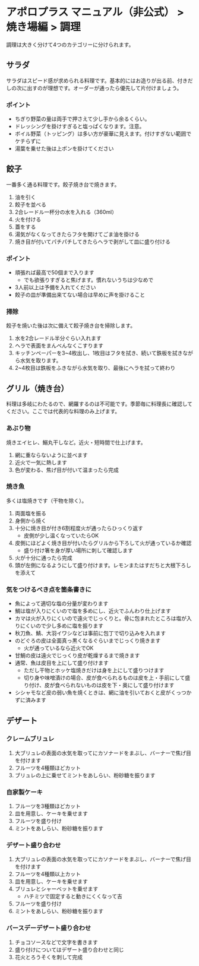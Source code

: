 # アポロプラス マニュアル（非公式） > 焼き場編 > 調理

調理は大きく分けて4つのカテゴリーに分けられます。

## サラダ

サラダはスピード感が求められる料理です。基本的にはお造りが出る前、付きだしの次に出すのが理想です。オーダーが通ったら優先して片付けましょう。

### ポイント

- ちぎり野菜の量は両手で押さえて少し手から余るくらい。
- ドレッシングを掛けすぎると塩っぱくなります。注意。
- ボイル野菜（トッピング）は多い方が豪華に見えます。付けすぎない範囲でケチらずに
- 湯葉を乗せた後は上ポンを掛けてください

## 餃子

一番多く通る料理です。餃子焼き台で焼きます。

1. 油を引く
2. 餃子を並べる
3. 2合レードル一杯分の水を入れる（360ml）
4. 火を付ける
5. 蓋をする
6. 湯気がなくなってきたらフタを開けてごま油を掛ける
7. 焼き目が付いてパチパチしてきたらヘラで剥がして皿に盛り付ける

### ポイント

- 頑張れば最高で50個まで入ります
    - でも欲張りすぎると焦げます。慣れないうちは少なめで
- 3人前以上は予備を入れてください
- 餃子の皿が準備出来てない場合は早めに声を掛けること

### 掃除

餃子を焼いた後は次に備えて餃子焼き台を掃除します。

1. 水を2合レードル半分ぐらい入れます
2. ヘラで表面をまんべんなくこすります
3. キッチンペーパーを3~4枚出し、1枚目はフタを拭き、続いて鉄板を拭きながら水気を取ります。
4. 2~4枚目は鉄板をふきながら水気を取り、最後にヘラを拭って終わり

## グリル（焼き台）

料理は多岐にわたるので、網羅するのは不可能です。季節毎に料理長に確認してください。ここでは代表的な料理のみ上げます。

### あぶり物

焼きエイヒレ、鰯丸干しなど。近火・短時間で仕上げます。

1. 網に重ならないように並べます
2. 近火で一気に熱します
3. 色が変わる、焦げ目が付いて温まったら完成

### 焼き魚

多くは塩焼きです（干物を除く）。

1. 両面塩を振る
2. 身側から焼く
3. 十分に焼き目が付き6割程度火が通ったらひっくり返す
    - 皮側が少し温くなっていたらOK
4. 皮側にほどよく焼き目が付いたらグリルから下ろして火が通っているか確認
    - 盛り付け箸を身が厚い場所に刺して確認します
5. 火が十分に通ったら完成
6. 頭が左側になるようにして盛り付けます。レモンまたはすだちと大根下ろしを添えて

### 気をつけるべき点を箇条書きに

- 魚によって適切な塩の分量が変わります
- 鯛は塩が入りにくいので塩を多めにし、近火でふんわり仕上げます
- カマは火が入りにくいので遠火でじっくりと。骨に包まれたところは塩が入りにくいので少し多めに塩を振ります
- 秋刀魚、鯖、大羽イワシなどは事前に包丁で切り込みを入れます
- のどぐろの皮は全面真っ黒くなるぐらいまでじっくり焼きます
    - 火が通っているなら近火でOK
- 甘鯛の皮は遠火でじっくり皮が乾燥するまで焼きます
- 通常、魚は皮目を上にして盛り付けます
    - ただし干物とホッケ塩焼きだけは身を上にして盛りつけます
    - 切り身や味噌漬けの場合、皮が食べられるものは皮を上・手前にして盛り付け、皮が食べられないものは皮を下・奥にして盛り付けます
- シシャモなど皮の弱い魚を焼くときは、網に油を引いておくと皮がくっつかずに済みます

## デザート

### クレームブリュレ

1. 大ブリュレの表面の水気を取ってにカソナードをまぶし、バーナーで焦げ目を付けます
2. フルーツを4種類ほどカット
3. ブリュレの上に乗せてミントをあしらい、粉砂糖を振ります

### 自家製ケーキ

1. フルーツを3種類ほどカット
2. 皿を用意し、ケーキを乗せます
3. フルーツを盛り付け
4. ミントをあしらい、粉砂糖を振ります

### デザート盛り合わせ

1. 大ブリュレの表面の水気を取ってにカソナードをまぶし、バーナーで焦げ目を付けます
2. フルーツを4種類以上カット
3. 皿を用意し、ケーキを乗せます
4. ブリュレとシャーベットを乗せます
    - ハチミツで固定すると動きにくくなって吉
5. フルーツを盛り付け
6. ミントをあしらい、粉砂糖を振ります

### バースデーデザート盛り合わせ

1. チョコソースなどで文字を書きます
2. 盛り付けについてはデザート盛り合わせと同じ
3. 花火とろうそくを刺して完成
